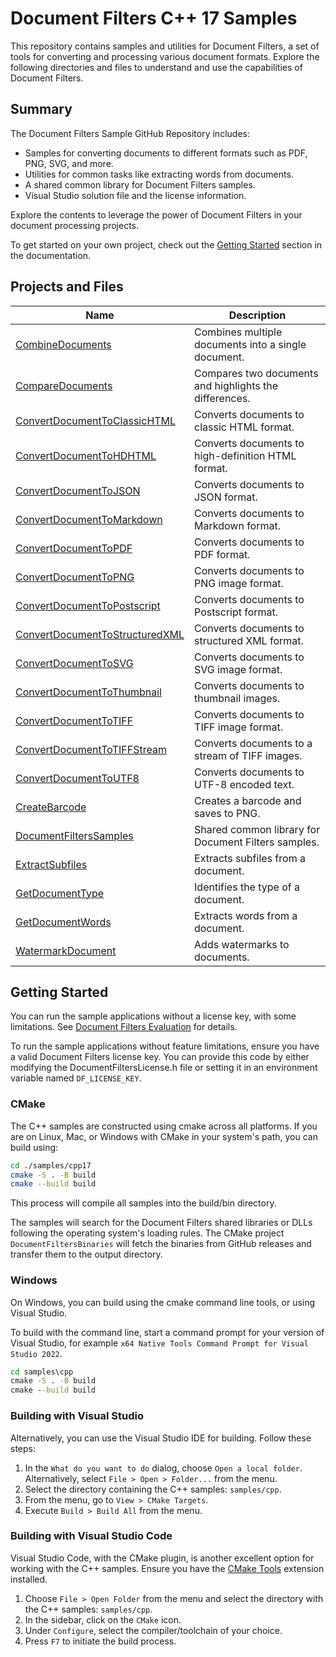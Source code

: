 # Document Filters C++ 17 Samples

This repository contains samples and utilities for Document Filters, a set of
tools for converting and processing various document formats. Explore the
following directories and files to understand and use the capabilities of
Document Filters.

## Summary

The Document Filters Sample GitHub Repository includes:

- Samples for converting documents to different formats such as PDF, PNG, SVG,
  and more.
- Utilities for common tasks like extracting words from documents.
- A shared common library for Document Filters samples.
- Visual Studio solution file and the license information.

Explore the contents to leverage the power of Document Filters in your document
processing projects.

To get started on your own project, check out the [Getting
Started](https://hyland.github.io/DocumentFilters-Docs/latest/getting_started_with_document_filters/getting_started_cpp.html)
section in the documentation.

## Projects and Files

| Name                                                               | Description                                            |
| ------------------------------------------------------------------ | ------------------------------------------------------ |
| [CombineDocuments](./CombineDocuments)                             | Combines multiple documents into a single document.    |
| [CompareDocuments](./CompareDocuments)                             | Compares two documents and highlights the differences. |
| [ConvertDocumentToClassicHTML](./ConvertDocumentToClassicHTML)     | Converts documents to classic HTML format.             |
| [ConvertDocumentToHDHTML](./ConvertDocumentToHDHTML)               | Converts documents to high-definition HTML format.     |
| [ConvertDocumentToJSON](./ConvertDocumentToJSON)                   | Converts documents to JSON format.                     |
| [ConvertDocumentToMarkdown](./ConvertDocumentToMarkdown)           | Converts documents to Markdown format.                 |
| [ConvertDocumentToPDF](./ConvertDocumentToPDF)                     | Converts documents to PDF format.                      |
| [ConvertDocumentToPNG](./ConvertDocumentToPNG)                     | Converts documents to PNG image format.                |
| [ConvertDocumentToPostscript](./ConvertDocumentToPostscript)       | Converts documents to Postscript format.               |
| [ConvertDocumentToStructuredXML](./ConvertDocumentToStructuredXML) | Converts documents to structured XML format.           |
| [ConvertDocumentToSVG](./ConvertDocumentToSVG)                     | Converts documents to SVG image format.                |
| [ConvertDocumentToThumbnail](./ConvertDocumentToThumbnail)         | Converts documents to thumbnail images.                |
| [ConvertDocumentToTIFF](./ConvertDocumentToTIFF)                   | Converts documents to TIFF image format.               |
| [ConvertDocumentToTIFFStream](./ConvertDocumentToTIFFStream)       | Converts documents to a stream of TIFF images.         |
| [ConvertDocumentToUTF8](./ConvertDocumentToUTF8)                   | Converts documents to UTF-8 encoded text.              |
| [CreateBarcode](./CreateBarcode)                                   | Creates a barcode and saves to PNG.                    |
| [DocumentFiltersSamples](./DocumentFiltersSamples)                 | Shared common library for Document Filters samples.    |
| [ExtractSubfiles](./ExtractSubfiles)                               | Extracts subfiles from a document.                     |
| [GetDocumentType](./GetDocumentType)                               | Identifies the type of a document.                     |
| [GetDocumentWords](./GetDocumentWords)                             | Extracts words from a document.                        |
| [WatermarkDocument](./WatermarkDocument)                           | Adds watermarks to documents.                          |


## Getting Started

You can run the sample applications without a license key, with some
limitations.  See [Document Filters Evaluation](../../EVAL.md) for details.

To run the sample applications without feature limitations, ensure you have a
valid Document Filters license key. You can provide this code by either
modifying the DocumentFiltersLicense.h file or setting it in an environment
variable named `DF_LICENSE_KEY`.

### CMake

The C++ samples are constructed using cmake across all platforms. If you are on
Linux, Mac, or Windows with CMake in your system's path, you can build using:

```bash
cd ./samples/cpp17
cmake -S . -B build
cmake --build build
```

This process will compile all samples into the build/bin directory.

The samples will search for the Document Filters shared libraries or DLLs
following the operating system's loading rules. The CMake project
`DocumentFiltersBinaries` will fetch the binaries from GitHub releases and
transfer them to the output directory.

### Windows

On Windows, you can build using the cmake command line tools, or using Visual
Studio.

To build with the command line, start a command prompt for your version of
Visual Studio, for example `x64 Native Tools Command Prompt for Visual Studio
2022`.

```bat
cd samples\cpp
cmake -S . -B build
cmake --build build
```

### Building with Visual Studio

Alternatively, you can use the Visual Studio IDE for building. Follow these
steps:

1. In the `What do you want to do` dialog, choose `Open a local folder`.
   Alternatively, select `File > Open > Folder...` from the menu.
2. Select the directory containing the C++ samples: `samples/cpp`.
3. From the menu, go to `View > CMake Targets`.
4. Execute `Build > Build All` from the menu.

### Building with Visual Studio Code

Visual Studio Code, with the CMake plugin, is another excellent option for
working with the C++ samples. Ensure you have the [CMake
Tools](https://marketplace.visualstudio.com/items?itemName=ms-vscode.cmake-tools)
extension installed.

1. Choose `File > Open Folder` from the menu and select the directory with the
   C++ samples: `samples/cpp`.
2. In the sidebar, click on the `CMake` icon.
3. Under `Configure`, select the compiler/toolchain of your choice.
4. Press `F7` to initiate the build process.
